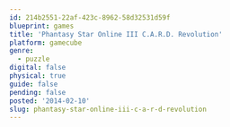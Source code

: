 ```yaml
---
id: 214b2551-22af-423c-8962-58d32531d59f
blueprint: games
title: 'Phantasy Star Online III C.A.R.D. Revolution'
platform: gamecube
genre:
  - puzzle
digital: false
physical: true
guide: false
pending: false
posted: '2014-02-10'
slug: phantasy-star-online-iii-c-a-r-d-revolution
---
```


